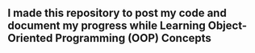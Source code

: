 ## I made this repository to post my code and document my progress while Learning Object-Oriented Programming (OOP) Concepts

